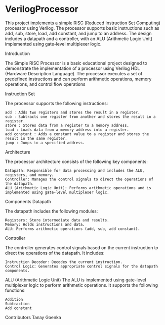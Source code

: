 # VerilogProcessor

This project implements a simple RISC (Reduced Instruction Set Computing) processor using Verilog. The processor supports basic instructions such as add, sub, store, load, add constant, and jump to an address. The design includes a datapath and a controller, with an ALU (Arithmetic Logic Unit) implemented using gate-level multiplexer logic.

Introduction

The Simple RISC Processor is a basic educational project designed to demonstrate the implementation of a processor using Verilog HDL (Hardware Description Language). The processor executes a set of predefined instructions and can perform arithmetic operations, memory operations, and control flow operations

Instruction Set

The processor supports the following instructions:

    add : Adds two registers and stores the result in a register.
    sub : Subtracts one register from another and stores the result in a register.
    store : Stores data from a register to a memory address.
    load : Loads data from a memory address into a register.
    add constant : Adds a constant value to a register and stores the result in the same register.
    jump : Jumps to a specified address.

Architecture

The processor architecture consists of the following key components:

    Datapath: Responsible for data processing and includes the ALU, registers, and memory.
    Controller: Manages the control signals to direct the operations of the datapath.
    ALU (Arithmetic Logic Unit): Performs arithmetic operations and is implemented using gate-level multiplexer logic.


Components
Datapath

The datapath includes the following modules:

    Registers: Store intermediate data and results.
    Memory: Holds instructions and data.
    ALU: Performs arithmetic operations (add, sub, add constant).

Controller

The controller generates control signals based on the current instruction to direct the operations of the datapath. It includes:

    Instruction Decoder: Decodes the current instruction.
    Control Logic: Generates appropriate control signals for the datapath components.

ALU (Arithmetic Logic Unit)
The ALU is implemented using gate-level multiplexer logic to perform arithmetic operations. It supports the following functions:

    Addition
    Subtraction
    Add constant


Contributors 
Tanay Goenka
